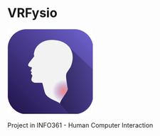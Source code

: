 # VRFysio

<img src="https://github.com/eddiman/VRFysio/blob/master/Assets/icon.png?raw=true"/>

Project in INFO361 - Human Computer Interaction 


